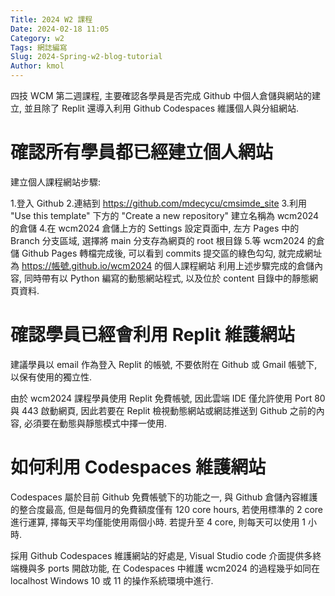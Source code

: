```yaml
---
Title: 2024 W2 課程
Date: 2024-02-18 11:05
Category: w2
Tags: 網誌編寫
Slug: 2024-Spring-w2-blog-tutorial
Author: kmol
---
```


四技 WCM 第二週課程, 主要確認各學員是否完成 Github 中個人倉儲與網站的建立, 並且除了 Replit 還導入利用 Github Codespaces 維護個人與分組網站.

<!-- PELICAN_END_SUMMARY -->

# 確認所有學員都已經建立個人網站
建立個人課程網站步驟:

1.登入 Github
2.連結到 https://github.com/mdecycu/cmsimde_site
3.利用 "Use this template" 下方的 "Create a new repository" 建立名稱為 wcm2024 的倉儲
4.在 wcm2024 倉儲上方的 Settings 設定頁面中, 左方 Pages 中的 Branch 分支區域, 選擇將 main 分支存為網頁的 root 根目錄
5.等 wcm2024 的倉儲 Github Pages 轉檔完成後, 可以看到 commits 提交區的綠色勾勾, 就完成網址為 https://帳號.github.io/wcm2024 的個人課程網站
利用上述步驟完成的倉儲內容, 同時帶有以 Python 編寫的動態網站程式, 以及位於 content 目錄中的靜態網頁資料.

# 確認學員已經會利用 Replit 維護網站
建議學員以 email 作為登入 Replit 的帳號, 不要依附在 Github 或 Gmail 帳號下, 以保有使用的獨立性.

由於 wcm2024 課程學員使用 Replit 免費帳號, 因此雲端 IDE 僅允許使用 Port 80 與 443 啟動網頁, 因此若要在 Replit 檢視動態網站或網誌推送到 Github 之前的內容, 必須要在動態與靜態模式中擇一使用.

# 如何利用 Codespaces 維護網站
Codespaces 屬於目前 Github 免費帳號下的功能之一, 與 Github 倉儲內容維護的整合度最高, 但是每個月的免費額度僅有 120 core hours, 若使用標準的 2 core 進行運算, 擇每天平均僅能使用兩個小時. 若提升至 4 core, 則每天可以使用 1 小時.

採用 Github Codespaces 維護網站的好處是, Visual Studio code 介面提供多終端機與多 ports 開啟功能, 在 Codespaces 中維護 wcm2024 的過程幾乎如同在 localhost Windows 10 或 11 的操作系統環境中進行.